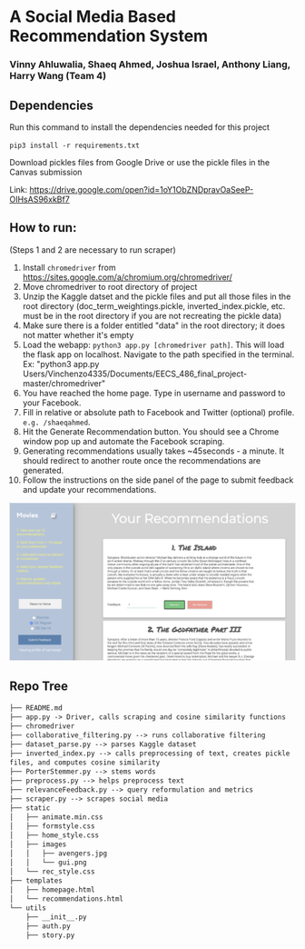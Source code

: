 # A Social Media Based Recommendation System
### Vinny Ahluwalia, Shaeq Ahmed, Joshua Israel, Anthony Liang, Harry Wang  (Team 4)

## Dependencies

Run this command to install the dependencies needed for this project

`pip3 install -r requirements.txt`

Download pickles files from Google Drive or use the pickle files in the Canvas submission

Link:
https://drive.google.com/open?id=1oY1ObZNDpravOaSeeP-OIHsAS96xkBf7

## How to run:

(Steps 1 and 2 are necessary to run scraper)
1. Install `chromedriver` from https://sites.google.com/a/chromium.org/chromedriver/
2. Move chromedriver to root directory of project
3. Unzip the Kaggle datset and the pickle files and put all those files in the root directory (doc_term_weightings.pickle, inverted_index.pickle, etc. must be in the root directory if you are not recreating the pickle data)
4. Make sure there is a folder entitled "data" in the root directory; it does not matter whether it's empty
5. Load the webapp: `python3 app.py [chromedriver path]`. This will load the flask app on localhost. Navigate to the path specified in the terminal.
      Ex: "python3 app.py Users/Vinchenzo4335/Documents/EECS_486_final_project-master/chromedriver"
6. You have reached the home page. Type in username and password to your Facebook.
7. Fill in relative or absolute path to Facebook and Twitter (optional) profile. `e.g. /shaeqahmed`.
8. Hit the Generate Recommendation button. You should see a Chrome window pop up and automate the Facebook scraping.
9. Generating recommendations usually takes ~45seconds - a minute. It should redirect to another route once the recommendations are generated.
10. Follow the instructions on the side panel of the page to submit feedback and update your recommendations.


![alt text](static/images/gui.png "GUI Picture")


## Repo Tree
```
├── README.md
├── app.py -> Driver, calls scraping and cosine similarity functions
├── chromedriver
├── collaborative_filtering.py --> runs collaborative filtering
├── dataset_parse.py --> parses Kaggle dataset
├── inverted_index.py --> calls preprocessing of text, creates pickle files, and computes cosine similarity
├── PorterStemmer.py --> stems words
├── preprocess.py --> helps preprocess text
├── relevanceFeedback.py --> query reformulation and metrics
├── scraper.py --> scrapes social media
├── static
│   ├── animate.min.css
│   ├── formstyle.css
│   ├── home_style.css
│   ├── images
│   │   ├── avengers.jpg
│   │   └── gui.png
│   └── rec_style.css
├── templates
│   ├── homepage.html
│   └── recommendations.html
└── utils
    ├── __init__.py
    ├── auth.py
    ├── story.py
```
